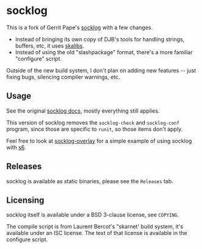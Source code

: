 # socklog

This is a fork of Gerrit Pape's [socklog](http://smarden.org/socklog/) with a few changes.

* Instead of bringing its own copy of DJB's tools for handling strings, buffers, etc, it uses
  [skalibs](https://skarnet.org/software/skalibs/).
* Instead of using the old "slashpackage" format, there's a more familiar "configure" script.

Outside of the new build system, I don't plan on adding new features --
just fixing bugs, silencing compiler warnings, etc.

## Usage

See the original [socklog docs](https://skarnet.org/software/skalibs/), mostly
everything still applies.

This version of socklog removes the `socklog-check` and `socklog-conf` program,
since those are specific to `runit`, so those items don't apply.

Feel free to look at [socklog-overlay](https://github.com/just-containers/socklog-overlay)
for a simple example of using socklog with [s6](https://skarnet.org/software/s6/).

## Releases

socklog is available as static binaries, please see the `Releases` tab.

## Licensing

socklog itself is available under a BSD 3-clause license, see `COPYING`.

The compile script is from Laurent Bercot's "skarnet' build system, it's
available under an ISC license. The text of that license is available in
the configure script.
